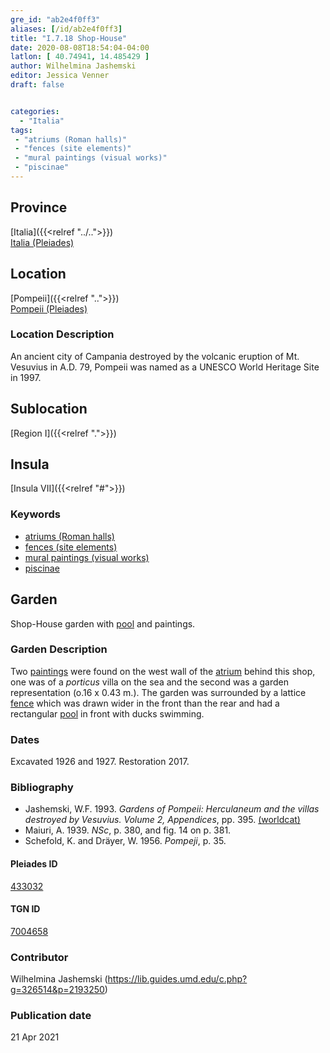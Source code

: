 ```yaml
---
gre_id: "ab2e4f0ff3"
aliases: [/id/ab2e4f0ff3]
title: "I.7.18 Shop-House"
date: 2020-08-08T18:54:04-04:00
latlon: [ 40.74941, 14.485429 ]
author: Wilhelmina Jashemski
editor: Jessica Venner
draft: false


categories:
  - "Italia"
tags:
 - "atriums (Roman halls)"
 - "fences (site elements)"
 - "mural paintings (visual works)"
 - "piscinae"
---
```


## Province
[Italia]({{<relref "../..">}}) \
[Italia (Pleiades)](https://pleiades.stoa.org/places/1052)

## Location
[Pompeii]({{<relref "..">}}) \
[Pompeii (Pleiades)](https://pleiades.stoa.org/places/433032)


### Location Description
An ancient city of Campania destroyed by the volcanic eruption of Mt. Vesuvius in A.D. 79, Pompeii was named as a UNESCO World Heritage Site in 1997.

## Sublocation
[Region I]({{<relref ".">}})
## Insula
[Insula VII]({{<relref "#">}})

### Keywords

- [atriums (Roman halls)](http://vocab.getty.edu/page/aat/300004097)
- [fences (site elements)](http://vocab.getty.edu/page/aat/300005044)
- [mural paintings (visual works)](http://vocab.getty.edu/page/aat/300033644)
- [piscinae]( http://vocab.getty.edu/page/aat/300375619)

## Garden

Shop-House garden with [pool](http://vocab.getty.edu/page/aat/300008692) and paintings.

### Garden Description

Two [paintings](http://vocab.getty.edu/page/aat/300033644) were found on the west wall of the [atrium](http://vocab.getty.edu/page/aat/300004097) behind this shop, one was of a *porticus* villa on the sea and the second was a garden representation (o.16 x 0.43 m.). The garden was surrounded by a lattice [fence](http://vocab.getty.edu/page/aat/300005044) which was drawn wider in the front than the rear and had a rectangular [pool]( http://vocab.getty.edu/page/aat/300375619) in front with ducks swimming.

<!--### Maps-->

<!--
OLD WAY (DO NOT USE)
![alt_text](../../images/image_name.ext)
*CAPTION*

NEW WAY ↓↓↓↓
{{< image src="../image_name.ext" alt="ALT_TEXT" title="CAPTION" >}}


### Plans

{{< image src="../../fig-1-region-i.jpg" alt="Fig. 1: Plan of Pompeii with Region I highlighted, plan in Jashemski, Gardens, p.21." title="Fig. 1: Plan of Pompeii with Region I highlighted, plan in Jashemski, Gardens, p.21 (Rights Statement)." >}}

{{< image src="../Region_I_insula_vii.jpg" alt="Fig. 2: Plan of Region I, insula vii, plan in Jashemski, *Gardens*, plan 10, p. 37; *NSc* (1929), pl. 18; Spinazzola, *Scavi nuovi*, vol. 1, after p. 679; Ibid, vol. 2, after p. 1027; entire insula in Eschebach." title="Fig. 2: Plan of Region I, insula vii, plan in Jashemski, *Gardens*, plan 10, p. 37; *NSc* (1929), pl. 18; Spinazzola, *Scavi nuovi*, vol. 1, after p. 679; Ibid, vol. 2, after p. 1027; entire insula in Eschebach (Rights Statement)." >}}-->

<!--### Images-->

### Dates
Excavated 1926 and 1927. Restoration 2017.

### Bibliography

* Jashemski, W.F. 1993. *Gardens of Pompeii: Herculaneum and the villas destroyed by Vesuvius. Volume 2, Appendices*, pp. 395. [(worldcat)](https://www.worldcat.org/title/gardens-of-pompeii-herculaneum-and-the-villas-destroyed-by-vesuvius-volume-2-appendices/oclc/222353569)  
* Maiuri, A. 1939. *NSc*, p. 380, and fig. 14 on p. 381.  
* Schefold, K. and Dräyer, W. 1956. *Pompeji*, p. 35.  

<!--#### Periodo ID-->

<!-- [PERIODO_ID](https://pleiades.stoa.org/places/PLEIADES_ID) -->

#### Pleiades ID

[433032](https://pleiades.stoa.org/places/433032)

#### TGN ID

[7004658](http://vocab.getty.edu/page/tgn/7004658)

### Contributor

Wilhelmina Jashemski (https://lib.guides.umd.edu/c.php?g=326514&p=2193250)

### Publication date


21 Apr 2021

<!--### Related articles-->

<!-- Links to other related articles. Leave blank for now -->
